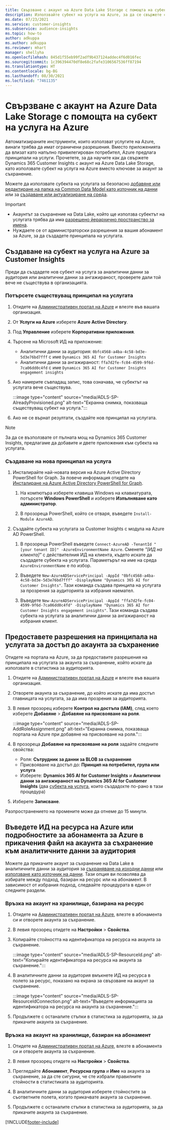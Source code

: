 ```yaml
---
title: Свързване с акаунт на Azure Data Lake Storage с помощта на субект на услуга
description: Използвайте субект на услуга на Azure, за да се свържете с вашето data lake.
ms.date: 07/23/2021
ms.service: customer-insights
ms.subservice: audience-insights
ms.topic: how-to
author: adkuppa
ms.author: adkuppa
ms.reviewer: mhart
manager: shellyha
ms.openlocfilehash: 845d1f55eb99f2adf9b437124addec4f6d016fec
ms.sourcegitcommit: 1c396394470df8e68c2fafe3106567536ff87194
ms.translationtype: HT
ms.contentlocale: bg-BG
ms.lasthandoff: 08/30/2021
ms.locfileid: "7461135"
---
```

# <a name="connect-to-an-azure-data-lake-storage-account-by-using-an-azure-service-principal"></a>Свързване с акаунт на Azure Data Lake Storage с помощта на субект на услуга на Azure
<!--note from editor: The Cloud Style Guide would have us just use "Azure Data Lake Storage" to mean the current version, unless the old version (Gen1) is mentioned. I've followed this guidance, even though it seems that our docs and Azure docs are all over the map on this.-->
Автоматизираните инструменти, които използват услугите на Azure, винаги трябва да имат ограничени разрешения. Вместо приложенията да влизат като напълно привилегирован потребител, Azure предлага принципали на услуги. Прочетете, за да научите как да свържете Dynamics 365 Customer Insights с акаунт на Azure Data Lake Storage, като използвате субект на услуга на Azure вместо ключове за акаунт за съхранение. 

Можете да използвате субекта на услугата за безопасно [добавяне или редактиране на папка на Common Data Model като източник на данни](connect-common-data-model.md) или за [създаване или актуализиране на среда](get-started-paid.md).<!--note from editor: Suggested. Or it could be ", or create a new environment or update an existing one". I think "new" is implied with "create". The comma is necessary.-->

> [!IMPORTANT]
> - Акаунтът за съхранение на Data Lake, който ще използва<!--note from editor: Suggested. Or perhaps it could be "The Data Lake Storage account to which you want to give access to the service principal..."--> субектът на услугата трябва да има [разрешено йерархично пространство за имена](/azure/storage/blobs/data-lake-storage-namespace).
> - Нуждаете се от администраторски разрешения за вашия абонамент за Azure, за да създадете принципала на услугата.

## <a name="create-an-azure-service-principal-for-customer-insights"></a>Създаване на субект на услуга на Azure за Customer Insights

Преди да създадете нов субект на услуга за аналитични данни за аудитория или аналитични данни за ангажираност, проверете дали той вече не съществува в организацията.

### <a name="look-for-an-existing-service-principal"></a>Потърсете съществуващ принципал на услугата

1. Отидете на [Административен портал на Azure](https://portal.azure.com) и влезте във вашата организация.

2. От **Услуги на Azure** изберете **Azure Active Directory**.

3. Под **Управление** изберете **Корпоративни приложения**.

4. Търсене на Microsoft<!--note from editor: Via Microsoft Writing Style Guide.--> ИД на приложение:
   - Аналитични данни за аудитория: `0bfc4568-a4ba-4c58-bd3e-5d3e76bd7fff` с име `Dynamics 365 AI for Customer Insights`
   - Аналитични данни за ангажираност: `ffa7d2fe-fc04-4599-9f6d-7ca06dd0c4fd` с име `Dynamics 365 AI for Customer Insights engagement insights`

5. Ако намерите съвпадащ запис, това означава, че субектът на услугата вече съществува. 
   
   :::image type="content" source="media/ADLS-SP-AlreadyProvisioned.png" alt-text="Екранна снимка, показваща съществуващ субект на услуга.":::
   
6. Ако не се върнат резултати, създайте нов принципал на услугата.

>[!NOTE]
>За да се възползвате от пълната мощ на Dynamics 365 Customer Insights, предлагаме да добавите и двете приложения към субекта на услугата.<!--note from editor: Using the note format is suggested, just so this doesn't get lost by being tucked up in the step.-->

### <a name="create-a-new-service-principal"></a>Създаване на нова принципал на услуга
<!--note from editor: Some general formatting notes: The MWSG wants bold for text the user enters (in addition to UI strings and the settings users select), but there's plenty of precedent for using code format for entering text in PowerShell so I didn't change that. Note that italic should be used for placeholders, but not much else.-->
1. Инсталирайте най-новата версия на Azure Active Directory PowerShell for Graph. За повече информация отидете на [Инсталиране на Azure Active Directory PowerShell for Graph](/powershell/azure/active-directory/install-adv2).

   1. На компютъра изберете клавиша Windows на клавиатурата, потърсете **Windows PowerShell** и изберете **Изпълняване като администратор**.<!--note from editor: Or should this be something like "search for **Windows PowerShell** and, if asked, select **Run as administrator**."?-->
   
   1. В прозореца PowerShell, който се отваря, въведете `Install-Module AzureAD`.

2. Създайте субекта на услугата за Customer Insights с модула на Azure AD PowerShell.

   1. В прозореца PowerShell въведете `Connect-AzureAD -TenantId "[your tenant ID]" -AzureEnvironmentName Azure`. Сменете *"[ИД на клиента]"*<!--note from editor: Edit okay? Or should the quotation marks stay in the command line, in which case it would be "Replace *[your tenant ID]* --> с действителния ИД на клиента, където искате да създадете субекта на услугата. Параметърът на име на среда `AzureEnvironmentName` е по избор.
  
   1. Въведете `New-AzureADServicePrincipal -AppId "0bfc4568-a4ba-4c58-bd3e-5d3e76bd7fff" -DisplayName "Dynamics 365 AI for Customer Insights"`. Тази команда създава принципа на услугата за прозрения за аудиторията за избрания наемател. 

   1. Въведете `New-AzureADServicePrincipal -AppId "ffa7d2fe-fc04-4599-9f6d-7ca06dd0c4fd" -DisplayName "Dynamics 365 AI for Customer Insights engagement insights"`. Тази команда създава субекта на услугата за аналитични данни за ангажираност<!--note from editor: Edit okay?--> на избрания клиент.

## <a name="grant-permissions-to-the-service-principal-to-access-the-storage-account"></a>Предоставете разрешения на принципала на услугата за достъп до акаунта за съхранение

Отидете на портала на Azure, за да предоставите разрешения на принципала на услугата за акаунта за съхранение, който искате да използвате в статистика за аудиторията.

1. Отидете на [Административен портал на Azure](https://portal.azure.com) и влезте във вашата организация.

1. Отворете акаунта за съхранение, до който искате да има достъп главницата на услугата, за да има прозрения за аудиторията.

1. В левия прозорец изберете **Контрол на достъпа (IAM)**, след което изберете **Добавяне** > **Добавяне на присвояване на роля**.

   :::image type="content" source="media/ADLS-SP-AddRoleAssignment.png" alt-text="Екранна снимка, показваща портала на Azure при добавяне на присвояване на роля.":::

1. В прозореца **Добавяне на присвояване на роля** задайте следните свойства:
   - Роля: **Сътрудник за данни за BLOB за съхранение**
   - Присвояване на достъп до: **Принцип на потребител, група или услуга**
   - Изберете: **Dynamics 365 AI for Customer Insights** и **Аналитични данни за ангажираност на Dynamics 365 AI for Customer Insights** (два [субекта на услуга](#create-a-new-service-principal), които създадохте по-рано в тази процедура)

1.  Изберете **Записване**.

Разпространението на промените може да отнеме до 15 минути.

## <a name="enter-the-azure-resource-id-or-the-azure-subscription-details-in-the-storage-account-attachment-to-audience-insights"></a>Въведете ИД на ресурса на Azure или подробностите за абонамента за Azure в прикачения файл на акаунта за съхранение към аналитичните данни за аудитория

Можете<!--note from editor: Edit suggested only if this section is optional.--> да прикачите акаунт за съхранение на Data Lake в аналитичните данни за аудитория за [съхраняване на изходни данни](manage-environments.md) или [използване като източник на данни](connect-common-data-service-lake.md). Тази опция ви позволява да избирате между подход, базиран на ресурс или на абонамент. В зависимост от избрания подход, следвайте процедурата в един от следните раздели.<!--note from editor: Suggested.-->

### <a name="resource-based-storage-account-connection"></a>Връзка на акаунт на хранилище, базирана на ресурс

1. Отидете на [Административен портал на Azure](https://portal.azure.com), влезте в абонамента си и отворете акаунта за съхранение.

1. В левия прозорец отидете на **Настройки** > **Свойства**.

1. Копирайте стойността на идентификатора на ресурса на акаунта за съхранение.

   :::image type="content" source="media/ADLS-SP-ResourceId.png" alt-text="Копирайте идентификатора на ресурса на акаунта за съхранение.":::

1. В аналитичните данни за аудитория вмъкнете ИД на ресурса в полето за ресурс, показано на екрана за свързване на акаунт за съхранение.

   :::image type="content" source="media/ADLS-SP-ResourceIdConnection.png" alt-text="Въведете информацията за идентификатора на ресурса на акаунта за съхранение.":::   

1. Продължете с останалите стъпки в статистика за аудиторията, за да прикачите акаунта за съхранение.

### <a name="subscription-based-storage-account-connection"></a>Връзка на акаунт на хранилище, базиран на абонамент

1. Отидете на [Административен портал на Azure](https://portal.azure.com), влезте в абонамента си и отворете акаунта за съхранение.

1. В левия прозорец отидете на **Настройки** > **Свойства**.

1. Прегледайте **Абонамент**, **Ресурсна група** и **Име** на акаунта за съхранение, за да сте сигурни, че сте избрали правилните стойности в статистиката за аудиторията.

1. В аналитичните данни за аудитория изберете стойностите за съответните полета, когато прикачвате акаунта за съхранение.

1. Продължете с останалите стъпки в статистика за аудиторията, за да прикачите акаунта за съхранение.


[!INCLUDE[footer-include](../includes/footer-banner.md)]